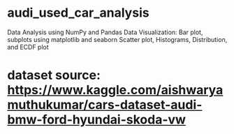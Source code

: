 # audi_used_car_analysis
Data Analysis using NumPy and Pandas Data Visualization: Bar plot, subplots using matplotlib and seaborn 
Scatter plot, Histograms, Distribution, and ECDF plot
# dataset source: https://www.kaggle.com/aishwaryamuthukumar/cars-dataset-audi-bmw-ford-hyundai-skoda-vw

